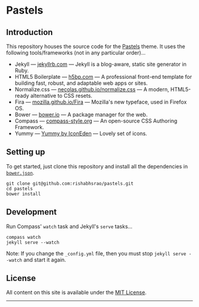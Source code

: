 Pastels
===========

## Introduction

This repository houses the source code for the [Pastels](http://rishabhsrao.github.io/pastels) theme. It uses the following tools/frameworks (not in any particular order)&hellip;

* Jekyll &mdash; [jekyllrb.com](http://jekyllrb.com) &mdash; Jekyll is a blog-aware, static site generator in Ruby.
* HTML5 Boilerplate &mdash; [h5bp.com](http://html5boilerplate.com) &mdash; A professional front-end template for building fast, robust, and adaptable web apps or sites.
* Normalize.css &mdash; [necolas.github.io/normalize.css](http://necolas.github.io/normalize.css) &mdash; A modern, HTML5-ready alternative to CSS resets.
* Fira &mdash; [mozilla.github.io/Fira](https://mozilla.github.io/Fira) &mdash; Mozilla's new typeface, used in Firefox OS.
* Bower &mdash; [bower.io](http://bower.io) &mdash; A package manager for the web.
* Compass &mdash; [compass-style.org](http://compass-style.org) &mdash; An open-source CSS Authoring Framework.
* Yummy &mdash; [Yummy by IconEden](https://www.iconfinder.com/search/?q=iconset:ie_yummy) &mdash; Lovely set of icons.

## Setting up

To get started, just clone this repository and install all the dependencies in [`bower.json`](bower.json).

    git clone git@github.com:rishabhsrao/pastels.git
    cd pastels
    bower install

## Development

Run Compass' `watch` task and Jekyll's `serve` tasks&hellip;

    compass watch
    jekyll serve --watch

Note: If you change the `_config.yml` file, then you must stop `jekyll serve --watch` and start it again.

## License

All content on this site is available under the [MIT License](license.md).

---
